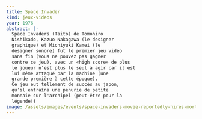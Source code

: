 ```yaml
---
title: Space Invader
kind: jeux-videos
year: 1976
abstract: |-
  Space Invaders (Taito) de Tomohiro
  Nishikado, Kazuo Nakagawa (le designer
  graphique) et Michiyuki Kamei (le
  designer sonore) fut le premier jeu vidéo
  sans fin (vous ne pouvez pas gagner
  contre ce jeu), avec un «high score» de plus
  le joueur n’est plus le seul à agir car il est
  lui même attaqué par la machine (une
  grande première à cette époque).
  Ce jeu eut tellement de succès au japon,
  qu’il entraîna une pénurie de petite
  monnaie sur l'archipel (peut-être pour la
  légende!)
image: /assets/images/events/space-invaders-movie-reportedly-hires-mortal-kombat-reboot-w_v9j4.1280.webp
---
```

